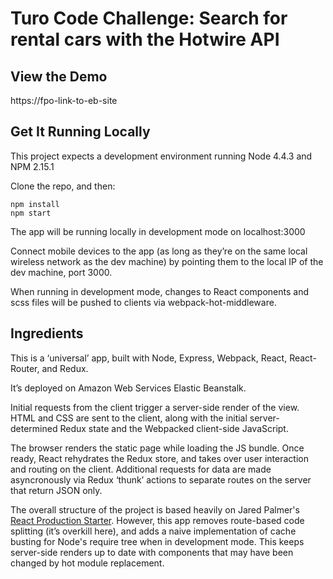 # Turo Code Challenge: Search for rental cars with the Hotwire API

## View the Demo

https://fpo-link-to-eb-site

## Get It Running Locally

This project expects a development environment running     Node 4.4.3 and NPM 2.15.1

Clone the repo, and then:

```
npm install
npm start
```
The app will be running locally in development mode on localhost:3000

Connect mobile devices to the app (as long as they’re on the same local wireless network as the dev machine) by pointing them to the local IP of the dev machine, port 3000.

When running in development mode, changes to React components and scss files will be pushed to clients via webpack-hot-middleware.

## Ingredients

This is a ‘universal’ app, built with Node, Express, Webpack, React, React-Router, and Redux.

It’s deployed on Amazon Web Services Elastic Beanstalk.

Initial requests from the client trigger a server-side render of the view. HTML and CSS are sent to the client, along with the initial server-determined Redux state and the Webpacked client-side JavaScript.

The browser renders the static page while loading the JS bundle. Once ready, React rehydrates the Redux store, and takes over user interaction and routing on the client. Additional requests for data are made asyncronously via Redux ‘thunk’ actions to separate routes on the server that return JSON only.

The overall structure of the project is based heavily on Jared Palmer's [React Production Starter](https://github.com/jaredpalmer/react-production-starter/tree/master). However, this app removes route-based code splitting (it’s overkill here), and adds a naive implementation of cache busting for Node's require tree when in development mode. This keeps server-side renders up to date with components that may have been changed by hot module replacement.
